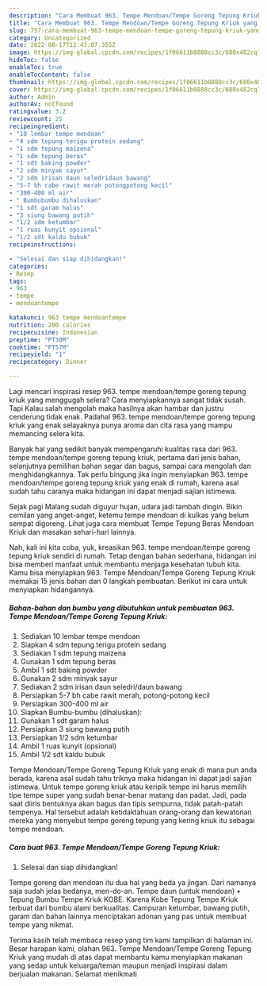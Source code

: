 ```yaml
---
description: "Cara Membuat 963. Tempe Mendoan/Tempe Goreng Tepung Kriuk yang Enak"
title: "Cara Membuat 963. Tempe Mendoan/Tempe Goreng Tepung Kriuk yang Enak"
slug: 757-cara-membuat-963-tempe-mendoan-tempe-goreng-tepung-kriuk-yang-enak
category: Uncategorized
date: 2022-08-17T12:43:07.355Z
image: https://img-global.cpcdn.com/recipes/1f06611b0888cc3c/680x482cq70/963-tempe-mendoantempe-goreng-tepung-kriuk-foto-resep-utama.jpg
hideToc: false
enableToc: true
enableTocContent: false
thumbnail: https://img-global.cpcdn.com/recipes/1f06611b0888cc3c/680x482cq70/963-tempe-mendoantempe-goreng-tepung-kriuk-foto-resep-utama.jpg
cover: https://img-global.cpcdn.com/recipes/1f06611b0888cc3c/680x482cq70/963-tempe-mendoantempe-goreng-tepung-kriuk-foto-resep-utama.jpg
author: Admin
authorAv: notfound
ratingvalue: 3.2
reviewcount: 25
recipeingredient:
- "10 lembar tempe mendoan"
- "4 sdm tepung terigu protein sedang"
- "1 sdm tepung maizena"
- "1 sdm tepung beras"
- "1 sdt baking powder"
- "2 sdm minyak sayur"
- "2 sdm irisan daun seledridaun bawang"
- "5-7 bh cabe rawit merah potongpotong kecil"
- "300-400 ml air"
- " Bumbubumbu dihaluskan"
- "1 sdt garam halus"
- "3 siung bawang putih"
- "1/2 sdm ketumbar"
- "1 ruas kunyit opsional"
- "1/2 sdt kaldu bubuk"
recipeinstructions:

- "Selesai dan siap dihidangkan!"
categories:
- Resep
tags:
- 963
- tempe
- mendoantempe

katakunci: 963 tempe mendoantempe 
nutrition: 200 calories
recipecuisine: Indonesian
preptime: "PT30M"
cooktime: "PT57M"
recipeyield: "1"
recipecategory: Dinner

---
```



Lagi mencari inspirasi resep 963. tempe mendoan/tempe goreng tepung kriuk yang menggugah selera? Cara menyiapkannya sangat tidak susah. Tapi Kalau salah mengolah maka hasilnya akan hambar dan justru cenderung tidak enak. Padahal 963. tempe mendoan/tempe goreng tepung kriuk yang enak selayaknya punya aroma dan cita rasa yang mampu memancing selera kita.


Banyak hal yang sedikit banyak mempengaruhi kualitas rasa dari 963. tempe mendoan/tempe goreng tepung kriuk, pertama dari jenis bahan, selanjutnya pemilihan bahan segar dan bagus, sampai cara mengolah dan menghidangkannya. Tak perlu bingung jika ingin menyiapkan 963. tempe mendoan/tempe goreng tepung kriuk yang enak di rumah, karena asal sudah tahu caranya maka hidangan ini dapat menjadi sajian istimewa.

Sejak pagi Malang sudah diguyur hujan, udara jadi tambah dingin. Bikin cemilan yang anget-anget, ketemu tempe mendoan di kulkas yang belum sempat digoreng. Lihat juga cara membuat Tempe Tepung Beras Mendoan Kriuk dan masakan sehari-hari lainnya.


Nah, kali ini kita coba, yuk, kreasikan 963. tempe mendoan/tempe goreng tepung kriuk sendiri di rumah. Tetap dengan bahan sederhana, hidangan ini bisa memberi manfaat untuk membantu menjaga kesehatan tubuh kita. Kamu bisa menyiapkan 963. Tempe Mendoan/Tempe Goreng Tepung Kriuk memakai 15 jenis bahan dan 0 langkah pembuatan. Berikut ini cara untuk menyiapkan hidangannya.

<!--inarticleads1-->

##### Bahan-bahan dan bumbu yang dibutuhkan untuk pembuatan 963. Tempe Mendoan/Tempe Goreng Tepung Kriuk:

1. Sediakan 10 lembar tempe mendoan
1. Siapkan 4 sdm tepung terigu protein sedang
1. Sediakan 1 sdm tepung maizena
1. Gunakan 1 sdm tepung beras
1. Ambil 1 sdt baking powder
1. Gunakan 2 sdm minyak sayur
1. Sediakan 2 sdm irisan daun seledri/daun bawang
1. Persiapkan 5-7 bh cabe rawit merah, potong-potong kecil
1. Persiapkan 300-400 ml air
1. Siapkan  Bumbu-bumbu (dihaluskan):
1. Gunakan 1 sdt garam halus
1. Persiapkan 3 siung bawang putih
1. Persiapkan 1/2 sdm ketumbar
1. Ambil 1 ruas kunyit (opsional)
1. Ambil 1/2 sdt kaldu bubuk


Tempe Mendoan/Tempe Goreng Tepung Kriuk yang enak di mana pun anda berada, karena asal sudah tahu triknya maka hidangan ini dapat jadi sajian istimewa. Untuk tempe goreng kriuk atau keripik tempe ini harus memilih tipe tempe super yang sudah benar-benar matang dan padat. Jadi, pada saat diiris bentuknya akan bagus dan tipis sempurna, tidak patah-patah tempenya. Hal tersebut adalah ketidaktahuan orang-orang dan kewatonan mereka yang menyebut tempe goreng tepung yang kering kriuk itu sebagai tempe mendoan. 

<!--inarticleads2-->

##### Cara buat 963. Tempe Mendoan/Tempe Goreng Tepung Kriuk:


1. Selesai dan siap dihidangkan!

Tempe goreng dan mendoan itu dua hal yang beda ya jingan. Dari namanya saja sudah jelas bedanya, men-do-an. Tempe daun (untuk mendoan) • Tepung Bumbu Tempe Kriuk KOBE. Karena Kobe Tepung Tempe Kriuk terbuat dari bumbu alami berkualitas. Campuran ketumbar, bawang putih, garam dan bahan lainnya menciptakan adonan yang pas untuk membuat tempe yang nikmat. 

Terima kasih telah membaca resep yang tim kami tampilkan di halaman ini. Besar harapan kami, olahan 963. Tempe Mendoan/Tempe Goreng Tepung Kriuk yang mudah di atas dapat membantu kamu menyiapkan makanan yang sedap untuk keluarga/teman maupun menjadi inspirasi dalam berjualan makanan. Selamat menikmati
